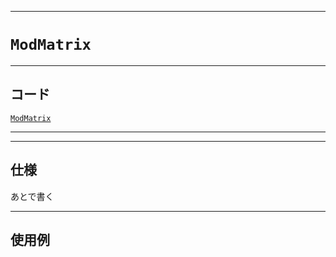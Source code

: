 _____

# `ModMatrix`

_____

## コード

[`ModMatrix`](https://github.com/titan-23/Library_py/blob/main/Math/ModMatrix.py)
<!-- code=https://github.com/titan-23/Library_py/blob/main/Math\ModMatrix.py -->

_____


_____

## 仕様

あとで書く

_____

## 使用例

```python
```

